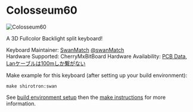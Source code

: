 Colosseum60
===

![Colosseum60](https://booth.pximg.net/026065e4-61c6-4c70-90b9-2f87d9b852bc/i/1073392/1a7586ff-cf39-4332-98d4-26a69ff457dd.jpg)

A 3D Fullcolor Backlight split keyboard!

Keyboard Maintainer: [SwanMatch](https://github.com/swanmatch/) [@swanMatch](https://twitter.com/swan_match)  
Hardware Supported: CherryMxBitBoard
Hardware Availability: [PCB Data](https://github.com/swanmatch/MxLEDBitPCB), [Lanケーブルは100mしか繋がない](http://swan-match.hatenablog.com/)

Make example for this keyboard (after setting up your build environment):

    make shirotron:swan

See [build environment setup](https://docs.qmk.fm/build_environment_setup.html) then the [make instructions](https://docs.qmk.fm/make_instructions.html) for more information.
